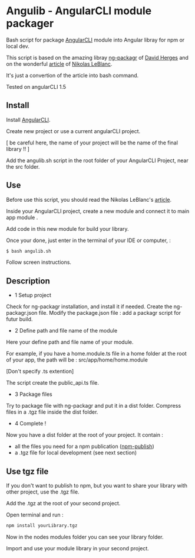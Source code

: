 # Angulib - AngularCLI module packager

Bash script for package [AngularCLI](https://cli.angular.io/) module into Angular libray for npm or local dev.

This script is based on the amazing libray [ng-packagr](https://github.com/dherges/ng-packagr) of [David Herges](https://github.com/dherges) 
and on the wonderful [article](https://medium.com/@ngl817/building-an-angular-4-component-library-with-the-angular-cli-and-ng-packagr-53b2ade0701e) of [Nikolas LeBlanc](https://medium.com/@ngl817).

It's just a convertion of the article into bash command.

Tested on angularCLI 1.5


## Install 

Install [AngularCLI](https://cli.angular.io/).

Create new project or use a current angularCLI project.

[ be careful here, the name of your project will be the name of the final library !! ]

Add the angulib.sh script in the root folder of your AngularCLI Project, near the src folder.


## Use


Before use this script, you should read the Nikolas LeBlanc's [article](https://medium.com/@ngl817/building-an-angular-4-component-library-with-the-angular-cli-and-ng-packagr-53b2ade0701e).


Inside your AngularCLI project, create a new module and connect it to main app module .

Add code in this new module for build your library.

Once your done, just enter in the terminal of your IDE or computer, :

```bash
$ bash angulib.sh
```

Follow screen instructions.


## Description

- 1 Setup project

Check for ng-packagr installation, and install it if needed.
Create the ng-packagr.json file.
Modify the package.json file : add a packagr script for futur build.
 
- 2 Define path and file name of the module

Here your define path and file name of your module.

For example, if you have a home.module.ts file in a home folder at the root of your app, the path will be :
src/app/home/home.module

[Don't specify .ts extention]

The script create the public_api.ts file.

- 3 Package files

Try to package file with ng-packagr and put it in a dist folder.
Compress files in a .tgz file inside the dist folder.

- 4 Complete !

Now you have a dist folder at the root of your project.
It contain : 
  - all the files you need for a npm publication ([npm-publish](https://docs.npmjs.com/cli/publish))
  - a .tgz file for local development (see next section)


## Use tgz file 

If you don't want to publish to npm, but you want to share your library with other project, use the .tgz file.

Add the .tgz at the root of your second project.

Open terminal and run : 
```bash
npm install yourLibrary.tgz
```
Now in the nodes modules folder you can see your library folder.

Import and use your module library in your second project.

